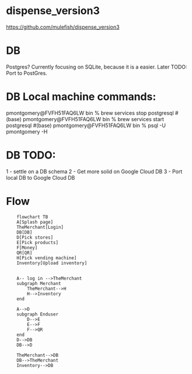 # dispense_version3
https://github.com/mulefish/dispense_version3

# DB 
Postgres? Currently focusing on SQLite, because it is a easier. Later TODO: Port to PostGres.

# DB Local machine commands: 
pmontgomery@FVFH51FAQ6LW bin % brew services stop postgresql
#(base) pmontgomery@FVFH51FAQ6LW bin % brew services start postgresql
#(base) pmontgomery@FVFH51FAQ6LW bin % psql -U pmontgomery -H
 
# DB TODO: 
1 - settle on a DB schema 
2 - Get more solid on Google Cloud DB 
3 - Port local DB to Google Cloud DB 

# Flow

```mermaid
    flowchart TB
    A[Splash page]
    TheMerchant[Login]
    DB[DB]
    D[Pick stores]
    E[Pick products]
    F[Money]
    QR[QR]
    H[Pick vending machine]
    Inventory[Upload inventory]


    A-- log in -->TheMerchant
    subgraph Merchant
        TheMerchant-->H
        H-->Inventory
    end
    
    A-->D
    subgraph Enduser
        D-->E
        E-->F
        F-->QR
    end
    D-->DB
    DB-->D

    TheMerchant-->DB
    DB-->TheMerchant
    Inventory-->DB

```
